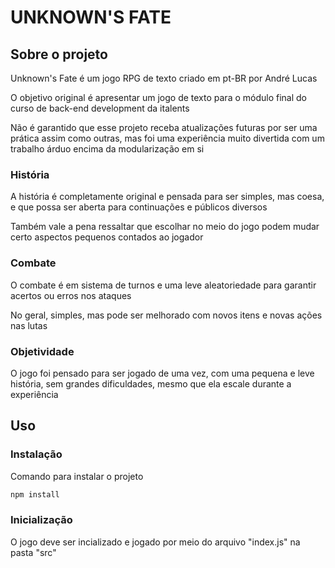 # UNKNOWN'S FATE

## Sobre o projeto
Unknown's Fate é um jogo RPG de texto criado em pt-BR por André Lucas

O objetivo original é apresentar um jogo de texto para o módulo final do curso de back-end development da italents

Não é garantido que esse projeto receba atualizações futuras por ser uma prática assim como outras, mas foi uma experiência muito divertida com um trabalho árduo encima da modularização em si

### História
A história é completamente original e pensada para ser simples, mas coesa, e que possa ser aberta para continuações e públicos diversos

Também vale a pena ressaltar que escolhar no meio do jogo podem mudar certo aspectos pequenos contados ao jogador

### Combate
O combate é em sistema de turnos e uma leve aleatoriedade para garantir acertos ou erros nos ataques

No geral, simples, mas pode ser melhorado com novos itens e novas ações nas lutas

### Objetividade
O jogo foi pensado para ser jogado de uma vez, com uma pequena e leve história, sem grandes dificuldades, mesmo que ela escale durante a experiência

## Uso

### Instalação

Comando para instalar o projeto

```bash
npm install
```

### Inicialização

O jogo deve ser incializado e jogado por meio do arquivo "index.js" na pasta "src"
